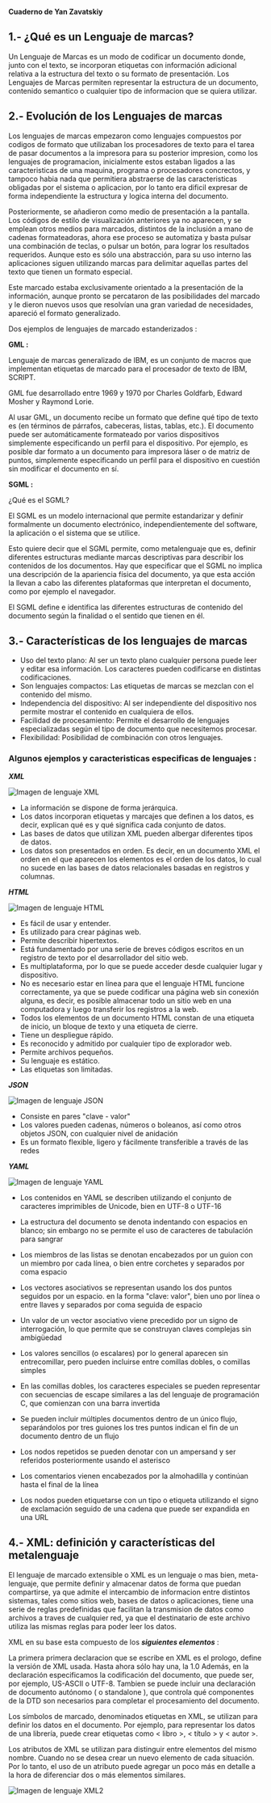 **Cuaderno de Yan Zavatskiy**

## 1.- ¿Qué es un Lenguaje de marcas?

Un Lenguaje de Marcas es un modo de codificar un documento donde, junto con el texto, se incorporan etiquetas con información adicional relativa a la estructura del texto o su formato de presentación. 
Los Lenguajes de Marcas permiten representar la estructura de un documento, contenido semantico o cualquier tipo de informacion que se quiera utilizar.


## 2.- Evolución de los Lenguajes de marcas

Los lenguajes de marcas empezaron como lenguajes compuestos por codigos de formato que utilizaban los procesadores de texto para el tarea de pasar documentos a la impresora para su posterior impresion, como los lenguajes de programacion, inicialmente estos estaban ligados a las caracteristicas de una maquina, programa o procesadores concrectos, y tampoco habia nada que permitiera abstraerse de las caracteristicas obligadas por el sistema o aplicacion, por lo tanto era dificil expresar de forma independiente la estructura y logica interna del documento. 

Posteriormente, se añadieron como medio de presentación a la pantalla. Los códigos de estilo de visualización anteriores ya no aparecen, y se emplean otros medios para marcados, distintos de la inclusión a mano de cadenas formateadoras, ahora ese proceso se automatiza y basta pulsar una combinación de teclas, o pulsar un botón, para lograr los resultados requeridos. Aunque esto es sólo una abstracción, para su uso interno las aplicaciones siguen utilizando marcas para delimitar aquellas partes del texto que tienen un formato especial.

Este marcado estaba exclusivamente orientado a la presentación de la información, aunque pronto se percataron de las posibilidades del marcado y le dieron nuevos usos que resolvían una gran variedad de necesidades, apareció el formato generalizado.

Dos ejemplos de lenguajes de marcado estanderizados : 

**GML :**

Lenguaje de marcas generalizado de IBM, es un conjunto de macros que implementan etiquetas de marcado para el procesador de texto de IBM, SCRIPT. 

GML fue desarrollado entre 1969 y 1970 por Charles Goldfarb, Edward Mosher y Raymond Lorie.

Al usar GML, un documento recibe un formato que define qué tipo de texto es (en términos de párrafos, cabeceras, listas, tablas, etc.). 
El documento puede ser automáticamente formateado por varios dispositivos simplemente especificando un perfil para el dispositivo. Por ejemplo, es posible dar formato a un documento para impresora láser o de matriz de puntos, simplemente especificando un perfil para el dispositivo en cuestión sin modificar el documento en sí.

**SGML :**
	
¿Qué es el SGML?

El SGML es un modelo internacional que permite estandarizar y definir formalmente un documento electrónico, independientemente del software, la aplicación o el sistema que se utilice.

Esto quiere decir que el SGML permite, como metalenguaje que es, definir diferentes estructuras mediante marcas descriptivas para describir los contenidos de los documentos. Hay que especificar que el SGML no implica una descripción de la apariencia física del documento, ya que esta acción la llevan a cabo las diferentes plataformas que interpretan el documento, como por ejemplo el navegador. 

El SGML define e identifica las diferentes estructuras de contenido del documento según la finalidad o el sentido que tienen en él.




## 3.- Características de los lenguajes de marcas

* Uso del texto plano: Al ser un texto plano cualquier persona puede leer y editar esa información. Los caracteres pueden codificarse en distintas codificaciones.
* Son lenguajes compactos: Las etiquetas de marcas se mezclan con el contenido del mismo.
* Independencia del dispositivo: Al ser independiente del dispositivo nos permite mostrar el contenido en cualquiera de ellos.
* Facilidad de procesamiento: Permite el desarrollo de lenguajes especializadas según el tipo de documento que necesitemos procesar.
* Flexibilidad: Posibilidad de combinación con otros lenguajes.

 ### Algunos ejemplos y caracteristicas especificas de lenguajes :
 
**_XML_**

![Imagen de lenguaje XML ](https://blog.hubspot.es/hs-fs/hubfs/xml%20file%20example%20storing%20names%20and%20test%20scores%20of%20students-1.png?width=650&name=xml%20file%20example%20storing%20names%20and%20test%20scores%20of%20students-1.png)

* La información se dispone de forma jerárquica.
* Los datos incorporan etiquetas y marcajes que definen a los datos, es decir, explican qué es y qué significa cada conjunto de datos.
* Las bases de datos que utilizan XML pueden albergar diferentes tipos de datos.
* Los datos son presentados en orden. Es decir, en un documento XML el orden en el que aparecen los elementos es el orden de los datos, lo cual no sucede en las bases de datos relacionales basadas en registros y columnas.

**_HTML_**

![Imagen de lenguaje HTML ](https://upload.wikimedia.org/wikipedia/commons/thumb/a/a6/HTML_source_code_example.svg/300px-HTML_source_code_example.svg.png)

* Es fácil de usar y entender.
* Es utilizado para crear páginas web.
* Permite describir hipertextos.
* Está fundamentado por una serie de breves códigos escritos en un registro de texto por el desarrollador del sitio web.
* Es multiplataforma, por lo que se puede acceder desde cualquier lugar y dispositivo.
* No es necesario estar en línea para que el lenguaje HTML funcione correctamente, ya que se puede codificar una página web sin conexión alguna, es decir, es posible almacenar todo un sitio web en una computadora y luego transferir los registros a la web.
* Todos los elementos de un documento HTML constan de una etiqueta de inicio, un bloque de texto y una etiqueta de cierre.
* Tiene un despliegue rápido.
* Es reconocido y admitido por cualquier tipo de explorador web.
* Permite archivos pequeños.
* Su lenguaje es estático.
* Las etiquetas son limitadas.


**_JSON_**

![Imagen de lenguaje JSON ](https://www.info-computer.com/modules/dbblog/views/img/post/como-abrir-los-archivos-json.png)

* Consiste en pares "clave - valor"
* Los valores pueden cadenas, números o boleanos, así como otros objetos JSON, con cualquier nivel de anidación
* Es un formato flexible, ligero y fácilmente transferible a través de las redes

**_YAML_**

![Imagen de lenguaje YAML ](https://www.redhat.com/sysadmin/sites/default/files/inline-images/emacs.jpg)

* Los contenidos en YAML se describen utilizando el conjunto de caracteres imprimibles de Unicode, bien en UTF-8 o UTF-16

* La estructura del documento se denota indentando con espacios en blanco; sin embargo no se permite el uso de caracteres de tabulación para sangrar
* Los miembros de las listas se denotan encabezados por un guion con un miembro por cada línea, o bien entre corchetes y separados por coma espacio
* Los vectores asociativos se representan usando los dos puntos seguidos por un espacio. en la forma "clave: valor", bien uno por línea o entre llaves y separados por coma seguida de espacio
* Un valor de un vector asociativo viene precedido por un signo de interrogación, lo que permite que se construyan claves complejas sin ambigüedad
* Los valores sencillos (o escalares) por lo general aparecen sin entrecomillar, pero pueden incluirse entre comillas dobles, o comillas simples
* En las comillas dobles, los caracteres especiales se pueden representar con secuencias de escape similares a las del lenguaje de programación C, que comienzan con una barra invertida
* Se pueden incluir múltiples documentos dentro de un único flujo, separándolos por tres guiones los tres puntos indican el fin de un documento dentro de un flujo
* Los nodos repetidos se pueden denotar con un ampersand y ser referidos posteriormente usando el asterisco
* Los comentarios vienen encabezados por la almohadilla y continúan hasta el final de la línea
* Los nodos pueden etiquetarse con un tipo o etiqueta utilizando el signo de exclamación seguido de una cadena que puede ser expandida en una URL



## 4.- XML: definición y características del metalenguaje

El lenguaje de marcado extensible o XML es un lenguaje o mas bien, meta-lenguaje, que permite definir y almacenar datos de forma que puedan compartirse, ya que admite el intercambio de informacion entre distintos sistemas, tales como sitios web, bases de datos o aplicaciones, tiene una serie de reglas predefinidas que facilitan la transmision de datos como archivos a traves de cualquier red, ya que el destinatario de este archivo utiliza las mismas reglas para poder leer los datos.

XML en su base esta compuesto de los **_siguientes elementos_** :

La primera primera declaracion que se escribe en XML es el prologo, define la versión de XML usada. Hasta ahora sólo hay una, la 1.0 
Además, en la declaración especificamos la codificación del documento, que puede ser, por ejemplo, US-ASCII o UTF-8. 
Tambien se puede incluir una declaración de documento autónomo ( o standalone ), que controla qué componentes de la DTD son necesarios para completar el procesamiento del documento.

Los símbolos de marcado, denominados etiquetas en XML, se utilizan para definir los datos en el documento.
Por ejemplo, para representar los datos de una librería, puede crear etiquetas como < libro >, < título > y < autor >.

Los atributos de XML se utilizan para distinguir entre elementos del mismo nombre. Cuando no se desea crear un nuevo elemento de cada situación. Por lo tanto, el uso de un atributo puede agregar un poco más en detalle a la hora de diferenciar dos o más elementos similares.

![Imagen de lenguaje XML2 ](https://www.abrirllave.com/xml/images/persona-xml-chrome.gif)
